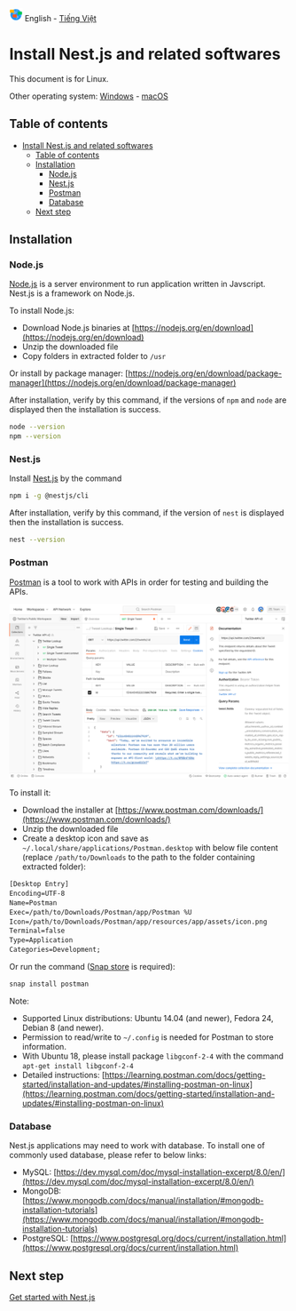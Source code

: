 ![Language](../images/language-icon.png) English - [Tiếng Việt](../vi/Tutorial-Linux.md)

# Install Nest.js and related softwares

This document is for Linux.

Other operating system: [Windows](Tutorial-Windows.md) - [macOS](Tutorial-macOS.md)

## Table of contents

- [Install Nest.js and related softwares](#install-nestjs-and-related-softwares)
  - [Table of contents](#table-of-contents)
  - [Installation](#installation)
    - [Node.js](#nodejs)
    - [Nest.js](#nestjs)
    - [Postman](#postman)
    - [Database](#database)
  - [Next step](#next-step)

## Installation

### Node.js

[Node.js](https://nodejs.org/en) is a server environment to run application written in Javscript. Nest.js is a framework on Node.js.

To install Node.js:

- Download Node.js binaries at [https://nodejs.org/en/download](https://nodejs.org/en/download)
- Unzip the downloaded file
- Copy folders in extracted folder to `/usr`

Or install by package manager: [https://nodejs.org/en/download/package-manager](https://nodejs.org/en/download/package-manager)

After installation, verify by this command, if the versions of `npm` and `node` are displayed then the installation is success.

```sh
node --version
npm --version
```

### Nest.js

Install [Nest.js](https://nestjs.com/) by the command

```sh
npm i -g @nestjs/cli
```

After installation, verify by this command, if the version of `nest` is displayed then the installation is success.

```sh
nest --version
```

### Postman

[Postman](https://www.postman.com/) is a tool to work with APIs in order for testing and building the APIs.

![Postman](../images/postman-product-screen.svg "Image by: postman.com")

To install it:

- Download the installer at [https://www.postman.com/downloads/](https://www.postman.com/downloads/)
- Unzip the downloaded file
- Create a desktop icon and save as `~/.local/share/applications/Postman.desktop` with below file content (replace `/path/to/Downloads` to the path to the folder containing extracted folder):

```txt
[Desktop Entry]
Encoding=UTF-8
Name=Postman
Exec=/path/to/Downloads/Postman/app/Postman %U
Icon=/path/to/Downloads/Postman/app/resources/app/assets/icon.png
Terminal=false
Type=Application
Categories=Development;
```

Or run the command ([Snap store](https://snapcraft.io/) is required):

```sh
snap install postman
```

Note:

- Supported Linux distributions: Ubuntu 14.04 (and newer), Fedora 24, Debian 8 (and newer).
- Permission to read/write to `~/.config` is needed for Postman to store information.
- With Ubuntu 18, please install package `libgconf-2-4` with the command `apt-get install libgconf-2-4`
- Detailed instructions: [https://learning.postman.com/docs/getting-started/installation-and-updates/#installing-postman-on-linux](https://learning.postman.com/docs/getting-started/installation-and-updates/#installing-postman-on-linux)

### Database

Nest.js applications may need to work with database. To install one of commonly used database, please refer to below links:

- MySQL: [https://dev.mysql.com/doc/mysql-installation-excerpt/8.0/en/](https://dev.mysql.com/doc/mysql-installation-excerpt/8.0/en/)
- MongoDB: [https://www.mongodb.com/docs/manual/installation/#mongodb-installation-tutorials](https://www.mongodb.com/docs/manual/installation/#mongodb-installation-tutorials)
- PostgreSQL: [https://www.postgresql.org/docs/current/installation.html](https://www.postgresql.org/docs/current/installation.html)

## Next step

[Get started with Nest.js](../Readme.en.md#get-started-with-nestjs)